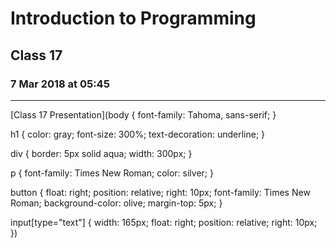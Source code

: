 # Introduction to Programming 
## Class 17
### 7 Mar 2018 at 05:45
---------------------------

[Class 17 Presentation](body {
    font-family: Tahoma, sans-serif;
}

h1 {
    color: gray;
    font-size: 300%;
    text-decoration: underline;
}

div {
    border: 5px solid aqua;
    width: 300px;
}

p {
    font-family: Times New Roman;
    color: silver;
}

button {
    float: right;
    position: relative;
    right: 10px;
    font-family: Times New Roman;
    background-color: olive;
    margin-top: 5px;
}

input[type="text"] {
    width: 165px;
    float: right;
    position: relative;
    right: 10px;
})
